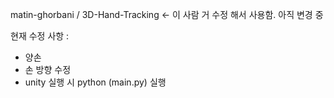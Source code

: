 matin-ghorbani / 3D-Hand-Tracking <- 이 사람 거 수정 해서 사용함. 아직 변경 중

현재 수정 사항 : 
- 양손
- 손 방향 수정
- unity 실행 시 python (main.py) 실행